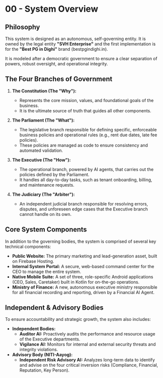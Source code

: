# 00 - System Overview

## Philosophy

This system is designed as an autonomous, self-governing entity. It is owned by the legal entity **"SVH Enterprise"** and the first implementation is for the **"Best PG in Dighi"** brand (bestpgindighi.in).

It is modeled after a democratic government to ensure a clear separation of powers, robust oversight, and operational integrity.

## The Four Branches of Government

1.  **The Constitution (The "Why"):**
    *   Represents the core mission, values, and foundational goals of the business.
    *   It is the ultimate source of truth that guides all other components.

2.  **The Parliament (The "What"):**
    *   The legislative branch responsible for defining specific, enforceable business policies and operational rules (e.g., rent due dates, late fee policies).
    *   These policies are managed as code to ensure consistency and automated validation.

3.  **The Executive (The "How"):**
    *   The operational branch, powered by AI agents, that carries out the policies defined by the Parliament.
    *   It handles all day-to-day tasks, such as tenant onboarding, billing, and maintenance requests.

4.  **The Judiciary (The "Arbiter"):**
    *   An independent judicial branch responsible for resolving errors, disputes, and unforeseen edge cases that the Executive branch cannot handle on its own.

## Core System Components

In addition to the governing bodies, the system is comprised of several key technical components:

- **Public Website:** The primary marketing and lead-generation asset, built on Firebase Hosting.
- **Internal System Portal:** A secure, web-based command center for the CEO to manage the entire system.
- **Native Mobile Suite:** A set of three, role-specific Android applications (CEO, Sales, Caretaker) built in Kotlin for on-the-go operations.
- **Ministry of Finance:** A new, autonomous executive ministry responsible for all financial recording and reporting, driven by a Financial AI Agent.

## Independent & Advisory Bodies

To ensure accountability and strategic growth, the system also includes:

*   **Independent Bodies:**
    *   **Auditor AI:** Proactively audits the performance and resource usage of the Executive departments.
    *   **Vigilance AI:** Monitors for internal and external security threats and integrity violations.
*   **Advisory Body (NITI-Aayog):**
    *   **Independent Risk Advisory AI:** Analyzes long-term data to identify and advise on the four critical inversion risks (Compliance, Financial, Reputation, Key Person).